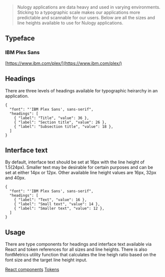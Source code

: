 > Nulogy applications are data heavy and used in varying environments. Sticking to a typographic scale makes our applications more predictable and scannable for our users. Below are all the sizes and line heights available to use for Nulogy applications.

## Typeface
### IBM Plex Sans
[https://www.ibm.com/plex/](https://www.ibm.com/plex/)

## Headings
There are three levels of headings available for typographic heirarchy in an application.

```type
{
  "font": "'IBM Plex Sans', sans-serif",
  "headings": [
    { "label": "Title", "value": 36 },
    { "label": "Section title", "value": 26 },
    { "label": "Subsection title", "value": 18 },
  ]
}
```

## Interface text
By default, interface text should be set at 16px with the line height of 1.5(24px). Smaller text may be desirable for certain purposes and can be set at either 14px or 12px. Other available line height values are 16px, 32px and 40px.

```type
{
  "font": "'IBM Plex Sans', sans-serif",
  "headings": [
    { "label": "Text", "value": 16 },
    { "label": "Small text", "value": 14 },
    { "label": "Smaller text", "value": 12 },
  ]
}
```

## Usage
There are type components for headings and interface text available via React and token references for all sizes and line heights. There is also fontMetrics utility function that calculates the line heigh ratio based on the font size and the target line height input.


[React components](/components/type)
[Tokens](/tokens#typography)
